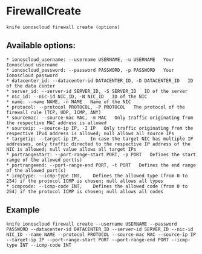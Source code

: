 # FirewallCreate



    knife ionoscloud firewall create (options)


## Available options:

```
* ionoscloud_username: --username USERNAME, -u USERNAME   Your Ionoscloud username
* ionoscloud_password: --password PASSWORD, -p PASSWORD   Your Ionoscloud password
* datacenter_id: --datacenter-id DATACENTER_ID, -D DATACENTER_ID   ID of the data center
* server_id: --server-id SERVER_ID, -S SERVER_ID   ID of the server
* nic_id: --nic-id NIC_ID, -N NIC_ID   ID of the NIC
* name: --name NAME, -n NAME   Name of the NIC
* protocol: --protocol PROTOCOL, -P PROTOCOL   The protocol of the firewall rule (TCP, UDP, ICMP, ANY)
* sourcemac: --source-mac MAC, -m MAC   Only traffic originating from the respective MAC address is allowed
* sourceip: --source-ip IP, -I IP   Only traffic originating from the respective IPv4 address is allowed; null allows all source IPs
* targetip: --target-ip IP,    In case the target NIC has multiple IP addresses, only traffic directed to the respective IP address of the NIC is allowed; null value allows all target IPs
* portrangestart: --port-range-start PORT, -p PORT   Defines the start range of the allowed port(s)
* portrangeend: --port-range-end PORT, -t PORT   Defines the end range of the allowed port(s)
* icmptype: --icmp-type INT,    Defines the allowed type (from 0 to 254) if the protocol ICMP is chosen; null allows all types
* icmpcode: --icmp-code INT,    Defines the allowed code (from 0 to 254) if the protocol ICMP is chosen; null allows all codes
```

## Example

    knife ionoscloud firewall create --username USERNAME --password PASSWORD --datacenter-id DATACENTER_ID --server-id SERVER_ID --nic-id NIC_ID --name NAME --protocol PROTOCOL --source-mac MAC --source-ip IP --target-ip IP --port-range-start PORT --port-range-end PORT --icmp-type INT --icmp-code INT
